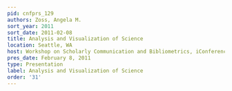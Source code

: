 ```yaml
---
pid: cnfprs_129
authors: Zoss, Angela M.
sort_year: 2011
sort_date: 2011-02-08
title: Analysis and Visualization of Science
location: Seattle, WA
host: Workshop on Scholarly Communication and Bibliometrics, iConference 2011
pres_date: February 8, 2011
type: Presentation
label: Analysis and Visualization of Science
order: '31'
---
```

